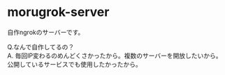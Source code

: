 # morugrok-server
自作ngrokのサーバーです。

Q.なんで自作してるの？<br>
A. 毎回IP変わるのめんどくさかったから。複数のサーバーを開放したいから。公開しているサービスでも使用したかったから。

